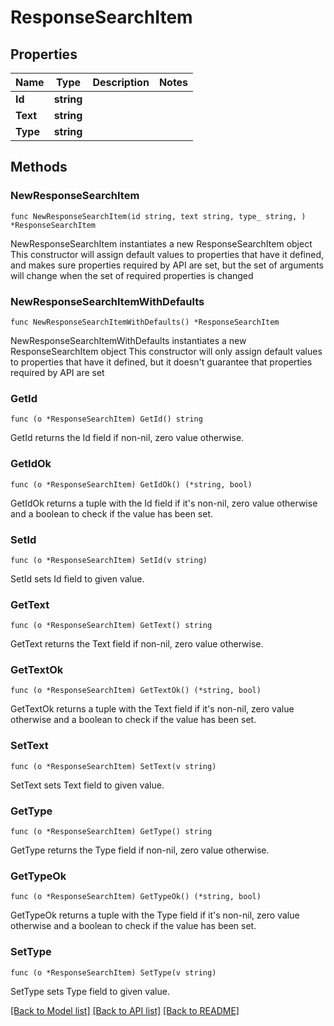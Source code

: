 # ResponseSearchItem

## Properties

Name | Type | Description | Notes
------------ | ------------- | ------------- | -------------
**Id** | **string** |  | 
**Text** | **string** |  | 
**Type** | **string** |  | 

## Methods

### NewResponseSearchItem

`func NewResponseSearchItem(id string, text string, type_ string, ) *ResponseSearchItem`

NewResponseSearchItem instantiates a new ResponseSearchItem object
This constructor will assign default values to properties that have it defined,
and makes sure properties required by API are set, but the set of arguments
will change when the set of required properties is changed

### NewResponseSearchItemWithDefaults

`func NewResponseSearchItemWithDefaults() *ResponseSearchItem`

NewResponseSearchItemWithDefaults instantiates a new ResponseSearchItem object
This constructor will only assign default values to properties that have it defined,
but it doesn't guarantee that properties required by API are set

### GetId

`func (o *ResponseSearchItem) GetId() string`

GetId returns the Id field if non-nil, zero value otherwise.

### GetIdOk

`func (o *ResponseSearchItem) GetIdOk() (*string, bool)`

GetIdOk returns a tuple with the Id field if it's non-nil, zero value otherwise
and a boolean to check if the value has been set.

### SetId

`func (o *ResponseSearchItem) SetId(v string)`

SetId sets Id field to given value.


### GetText

`func (o *ResponseSearchItem) GetText() string`

GetText returns the Text field if non-nil, zero value otherwise.

### GetTextOk

`func (o *ResponseSearchItem) GetTextOk() (*string, bool)`

GetTextOk returns a tuple with the Text field if it's non-nil, zero value otherwise
and a boolean to check if the value has been set.

### SetText

`func (o *ResponseSearchItem) SetText(v string)`

SetText sets Text field to given value.


### GetType

`func (o *ResponseSearchItem) GetType() string`

GetType returns the Type field if non-nil, zero value otherwise.

### GetTypeOk

`func (o *ResponseSearchItem) GetTypeOk() (*string, bool)`

GetTypeOk returns a tuple with the Type field if it's non-nil, zero value otherwise
and a boolean to check if the value has been set.

### SetType

`func (o *ResponseSearchItem) SetType(v string)`

SetType sets Type field to given value.



[[Back to Model list]](../README.md#documentation-for-models) [[Back to API list]](../README.md#documentation-for-api-endpoints) [[Back to README]](../README.md)


